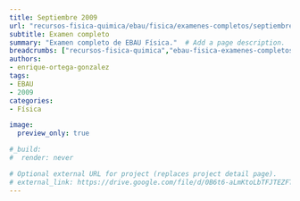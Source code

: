 ```yaml
---
title: Septiembre 2009
url: "recursos-fisica-quimica/ebau/fisica/examenes-completos/septiembre-2009"
subtitle: Examen completo
summary: "Examen completo de EBAU Física."  # Add a page description.
breadcrumbs: ["recursos-fisica-quimica","ebau-fisica-examenes-completos"]
authors:
- enrique-ortega-gonzalez
tags:
- EBAU
- 2009
categories:
- Física

image:
  preview_only: true

#_build:
#  render: never

# Optional external URL for project (replaces project detail page).
# external_link: https://drive.google.com/file/d/0B6t6-aLmKtoLbTFJTEZFT0FLaGM/view
---
```


<!-- <iframe src="https://drive.google.com/file/d/0B6t6-aLmKtoLbTFJTEZFT0FLaGM/preview" style="width: 100vw; height: 500px; position: relative; left: 50%; right: 50%; margin-left: -50vw; margin-right: -50vw;" frameborder="0"></iframe> -->

<div id="adobe-dc-view" style="width: 100vw; position: relative; left: 50%; right: 50%; margin-left: -50vw; margin-right: -50vw;"></div>
<script src="https://documentcloud.adobe.com/view-sdk/viewer.js"></script>
<script type="text/javascript">
	document.addEventListener("adobe_dc_view_sdk.ready", function(){ 
		var adobeDCView = new AdobeDC.View({clientId: "5b6be996ab824b0e8113830d11740fa3", divId: "adobe-dc-view"});
		adobeDCView.previewFile({
			content:{location: {url: "https://fisiquimicamente.com/recursos-fisica-quimica/ebau/fisica/examenes-completos/septiembre-2009/septiembre-2009-EBAU-Fisica.pdf"}},
			metaData:{fileName: "septiembre-2009-EBAU-Fisica.pdf"}
		}, {embedMode: "IN_LINE"});
	});
</script>